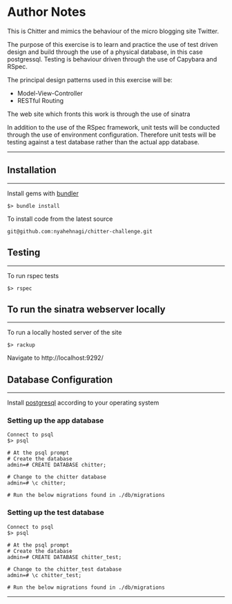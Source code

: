 # Author Notes

This is Chitter and mimics the behaviour of the micro blogging site Twitter.

The purpose of this exercise is to learn and practice the use of test driven design and build through the
use of a physical database, in this case postgressql. Testing is behaviour driven through the use of Capybara and RSpec. 

The principal design patterns used in this exercise will be:

- Model-View-Controller
- RESTful Routing

The web site which fronts this work is through the use of sinatra

In addition to the use of the RSpec framework, unit tests will be conducted through the use of environment configuration. Therefore unit tests will be testing against a test database rather than the actual app database.

----------------------
## Installation
----------------------
Install gems with [bundler](https://bundler.io/ "bundler") 
~~~~
$> bundle install 
~~~~
To install code from the latest source
~~~~
git@github.com:nyahehnagi/chitter-challenge.git
~~~~
## Testing
-----------------------
To run rspec tests
~~~~
$> rspec
~~~~


## To run the sinatra webserver locally
-----------------------
To run a locally hosted server of the site
~~~~
$> rackup
~~~~

Navigate to http://localhost:9292/

## Database Configuration
----------------------
Install [postgresql](https://www.postgresql.org/download/ "postgresql")  according to your operating system

### Setting up the app database
~~~~
Connect to psql
$> psql

# At the psql prompt
# Create the database
admin=# CREATE DATABASE chitter;

# Change to the chitter database
admin=# \c chitter;

# Run the below migrations found in ./db/migrations
~~~~

### Setting up the test database
~~~~
Connect to psql
$> psql

# At the psql prompt
# Create the database
admin=# CREATE DATABASE chitter_test;

# Change to the chitter_test database
admin=# \c chitter_test;

# Run the below migrations found in ./db/migrations

~~~~

----------------------
